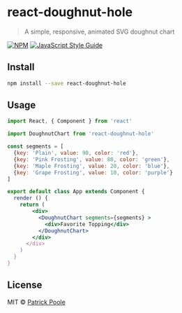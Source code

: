 # react-doughnut-hole

> A simple, responsive, animated SVG doughnut chart

[![NPM](https://img.shields.io/npm/v/react-doughnut-hole.svg)](https://www.npmjs.com/package/react-doughnut-hole) [![JavaScript Style Guide](https://img.shields.io/badge/code_style-standard-brightgreen.svg)](https://standardjs.com)

## Install

```bash
npm install --save react-doughnut-hole
```

## Usage

```jsx
import React, { Component } from 'react'

import DoughnutChart from 'react-doughnut-hole'

const segments = [
  {key: 'Plain', value: 90, color: 'red'},
  {key: 'Pink Frosting', value: 80, color: 'green'},
  {key: 'Maple Frosting', value: 20, color: 'blue'},
  {key: 'Grape Frosting', value: 10, color: 'purple'}
]

export default class App extends Component {
  render () {
    return (
        <div>
          <DoughnutChart segments={segments} >
            <div>Favorite Topping</div>
          </DoughnutChart>
        </div>
      </div>
    )
  }
}

```

## License

MIT © [Patrick Poole](https://github.com/gluemonkey)
